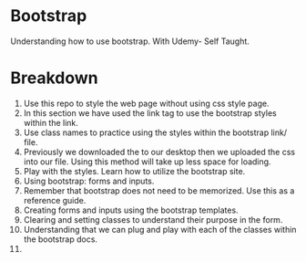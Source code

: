 # Bootstrap  
Understanding how to use bootstrap. With Udemy- Self Taught.

# Breakdown
1. Use this repo to style the web page without using css style page.
2. In this section we have used the link tag to use the bootstrap styles within the link.
3. Use class names to practice using the styles within the bootstrap link/ file.
4. Previously we downloaded the to our desktop then we uploaded the css into our file. Using this method will take up less space for loading.
5. Play with the styles. Learn how to utilize the bootstrap site.
6. Using bootstrap: forms and inputs.
7. Remember that bootstrap does not need to be memorized. Use this as a reference guide.
8. Creating forms and inputs using the bootstrap templates.
9. Clearing and setting classes to understand their purpose in the form.
10. Understanding that we can plug and play with each of the classes within the bootstrap docs.
11. 
